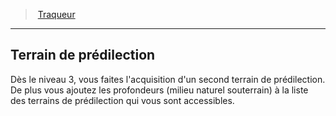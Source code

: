 ﻿---
!GenericItem
Name: Terrain de prédilection
Id: ranger_tracker_hd.md#terrain-de-prédilection
ParentLink: ranger_tracker_hd.md#traqueur
ParentName: Traqueur
NameLevel: 2
Attributes: {}
---
> [Traqueur](hd_ranger_tracker.md)

---

## Terrain de prédilection

Dès le niveau 3, vous faites l'acquisition d'un second terrain de prédilection. De plus vous ajoutez les profondeurs (milieu naturel souterrain) à la liste des terrains de prédilection qui vous sont accessibles.

